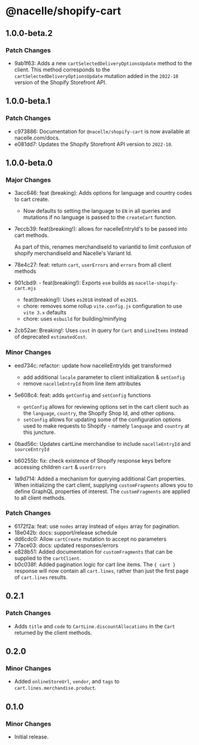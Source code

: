 # @nacelle/shopify-cart

## 1.0.0-beta.2

### Patch Changes

- 9ab1f63: Adds a new `cartSelectedDeliveryOptionsUpdate` method to the client. This method corresponds to the `cartSelectedDeliveryOptionsUpdate` mutation added in the `2022-10` version of the Shopify Storefront API.

## 1.0.0-beta.1

### Patch Changes

- c973886: Documentation for `@nacelle/shopify-cart` is now available at nacelle.com/docs.
- e081dd7: Updates the Shopify Storefront API version to `2022-10`.

## 1.0.0-beta.0

### Major Changes

- 3acc646: feat (breaking): Adds options for language and country codes to cart create.

  - Now defaults to setting the language to `EN` in all queries and mutations if no language is passed to the `createCart` function.

- 7eccb39: feat(breaking!): allows for nacelleEntryId's to be passed into cart methods.

  As part of this, renames merchandiseId to variantId to limit confusion of shopify merchandiseId and Nacelle's Variant Id.

- 78e4c27: feat: return `cart`, `userErrors` and `errors` from all client methods
- 901cbd9: - feat(breaking!): Exports `esm` builds as `nacelle-shopify-cart.mjs`
  - feat(breaking!): Uses `es2018` instead of `es2015`.
  - chore: removes some rollup `vite.config.js` configuration to use `vite 3.x` defaults
  - chore: uses `esbuild` for building/minifying
- 2cb52ae: Breaking!: Uses `cost` in query for `Cart` and `LineItems` instead of deprecated `estimatedCost`.

### Minor Changes

- eed734c: refactor: update how nacelleEntryIds get transformed

  - add additional `locale` parameter to client initialization & `setConfig`
  - remove `nacelleEntryId` from line item attributes

- 5e608c4: feat: adds `getConfig` and `setConfig` functions

  - `getConfig` allows for reviewing options set in the cart client such as the `language`, `country`, the Shopify Shop Id, and other options.
  - `setConfig` allows for updating some of the configuration options used to make requests to Shopify - namely `language` and `country` at this juncture.

- 0bad56c: Updates cartLine merchandise to include `nacelleEntryId` and `sourceEntryId`
- b60255b: fix: check existence of Shopify response keys before accessing children `cart` & `userErrors`
- 1a9d714: Added a mechanism for querying additional Cart properties. When initializing the cart client, supplying `customFragments` allows you to define GraphQL properties of interest. The `customFragments` are applied to all client methods.

### Patch Changes

- 6172f2a: feat: use `nodes` array instead of `edges` array for pagination.
- 18e042b: docs: support/release schedule
- dd6cdc0: Allow `cartCreate` mutation to accept no parameters
- 77ace03: docs: updated responses/errors
- e828b51: Added documentation for `customFragments` that can be supplied to the `cartClient`.
- b0c038f: Added pagination logic for cart line items. The `{ cart }` response will now contain all `cart.lines`, rather than just the first page of `cart.lines` results.

## 0.2.1

### Patch Changes

- Adds `title` and `code` to `CartLine.discountAllocations` in the `Cart` returned by the client methods.

## 0.2.0

### Minor Changes

- Added `onlineStoreUrl`, `vendor`, and `tags` to `cart.lines.merchandise.product`.

## 0.1.0

### Minor Changes

- Initial release.
